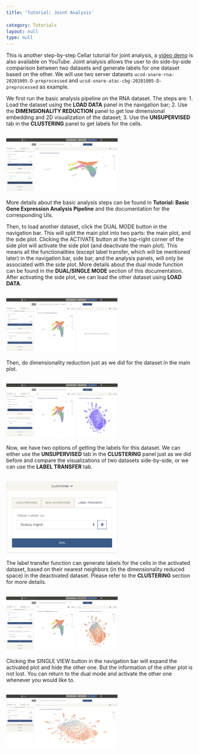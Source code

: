```yaml
---
title: 'Tutorial: Joint Analysis'

category: Tutorials
layout: null
type: null
---
```

This is another step-by-step Cellar tutorial for joint analysis, a [video demo](https://www.youtube.com/watch?v=QBUXhFZrHec) is also available on YouTube. Joint analysis allows the user to do side-by-side comparison between two datasets and generate labels for one dataset based on the other. We will use two server datasets `ucsd-snare-rna-20201005-D-preprocessed` and `ucsd-snare-atac-cbg-20201005-D-preprocessed` as example. 

We first run the basic analysis pipeline on the RNA dataset. The steps are: 1. Load the dataset using the **LOAD DATA** panel in the navigation bar; 2. Use the **DIMENSIONALITY REDUCTION** panel to get low dimensional embedding and 2D visualization of the dataset; 3. Use the **UNSUPERVISED** tab in the **CLUSTERING** panel to get labels for the cells. 

<br>
<img src="images/joint-step1-rna-analysis.png" alt="drawing" width="300"/>
<br>

More details about the basic analysis steps can be found in **Tutorial: Basic Gene Expression Analysis Pipeline** and the documentation for the corresponding UIs. 

Then, to load another dataset, click the <span class='mbutton'>DUAL MODE</span> button in the navigation bar. This will split the main plot into two parts: the main plot, and the side plot. Clicking the <span class='mbutton'>ACTIVATE</span> button at the top-right corner of the side plot will activate the side plot (and deactivate the main plot). This means all the functionalities (except label transfer, which will be mentioned later) in the navigation bar, side bar, and the analysis panels, will only be associated with the side plot. More details about the dual mode function can be found in the **DUAL/SINGLE MODE** section of this documentation. After activating the side plot, we can load the other dataset using **LOAD DATA**.

<br>
<img src="images/joint-step2-dual.png" alt="drawing" width="300"/>
<br>

Then, do dimensionality reduction just as we did for the dataset in the main plot. 


<br>
<img src="images/joint-step3-2d-atac.png" alt="drawing" width="300"/>
<br>

Now, we have two options of getting the labels for this dataset. We can either use the **UNSUPERVISED** tab in the **CLUSTERING** panel just as we did before and compare the visualizations of two datasets side-by-side, or we can use the **LABEL TRANSFER** tab. 

<br>
<img src="images/label-transfer.png" alt="drawing" width="300"/>
<br>

The label transfer function can generate labels for the cells in the activated dataset, based on their nearest neighbors (in the dimensionality reduced space) in the deactivated dataset. Please refer to the **CLUSTERING** section for more details.

<br>
<img src="images/joint-step4-label-transfer.png" alt="drawing" width="300"/>
<br>

Clicking the <span class='mbutton'>SINGLE VIEW</span> button in the navigation bar will expand the activated plot and hide the other one. But the information of the other plot is not lost. You can return to the dual mode and activate the other one whenever you would like to. 

<br>
<img src="images/joint-step5-single.png" alt="drawing" width="300"/>
<br>






